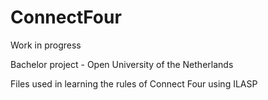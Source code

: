 # ConnectFour
Work in progress

Bachelor project - Open University of the Netherlands

Files used in learning the rules of Connect Four using ILASP
